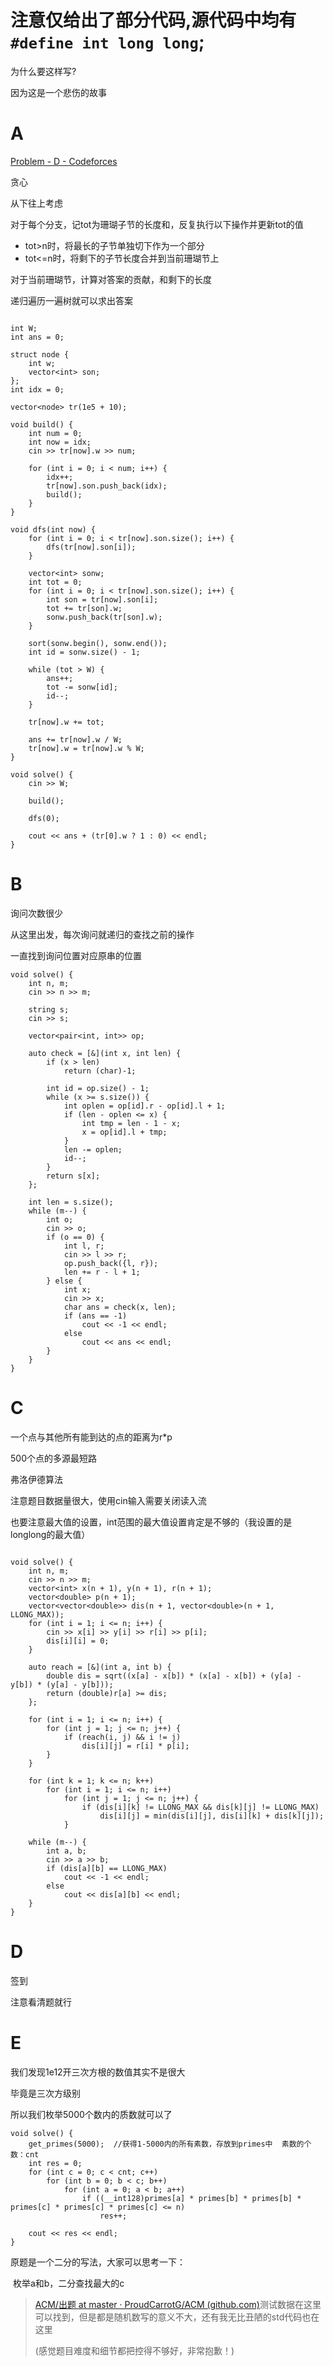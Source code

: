 # 注意仅给出了部分代码,源代码中均有`#define int long long`;

为什么要这样写?

因为这是一个悲伤的故事

# A

[Problem - D - Codeforces](https://codeforces.com/gym/104686/problem/D)

贪心

从下往上考虑

对于每个分支，记tot为珊瑚子节的长度和，反复执行以下操作并更新tot的值

-   tot>n时，将最长的子节单独切下作为一个部分
-   tot<=n时，将剩下的子节长度合并到当前珊瑚节上

对于当前珊瑚节，计算对答案的贡献，和剩下的长度

递归遍历一遍树就可以求出答案

```

int W;
int ans = 0;

struct node {
    int w;
    vector<int> son;
};
int idx = 0;

vector<node> tr(1e5 + 10);

void build() {
    int num = 0;
    int now = idx;
    cin >> tr[now].w >> num;

    for (int i = 0; i < num; i++) {
        idx++;
        tr[now].son.push_back(idx);
        build();
    }
}

void dfs(int now) {
    for (int i = 0; i < tr[now].son.size(); i++) {
        dfs(tr[now].son[i]);
    }

    vector<int> sonw;
    int tot = 0;
    for (int i = 0; i < tr[now].son.size(); i++) {
        int son = tr[now].son[i];
        tot += tr[son].w;
        sonw.push_back(tr[son].w);
    }

    sort(sonw.begin(), sonw.end());
    int id = sonw.size() - 1;

    while (tot > W) {
        ans++;
        tot -= sonw[id];
        id--;
    }

    tr[now].w += tot;

    ans += tr[now].w / W;
    tr[now].w = tr[now].w % W;
}

void solve() {
    cin >> W;

    build();

    dfs(0);

    cout << ans + (tr[0].w ? 1 : 0) << endl;
}
```





# B

询问次数很少

从这里出发，每次询问就递归的查找之前的操作

一直找到询问位置对应原串的位置

```
void solve() {
    int n, m;
    cin >> n >> m;

    string s;
    cin >> s;

    vector<pair<int, int>> op;

    auto check = [&](int x, int len) {
        if (x > len)
            return (char)-1;

        int id = op.size() - 1;
        while (x >= s.size()) {
            int oplen = op[id].r - op[id].l + 1;
            if (len - oplen <= x) {
                int tmp = len - 1 - x;
                x = op[id].l + tmp;
            }
            len -= oplen;
            id--;
        }
        return s[x];
    };

    int len = s.size();
    while (m--) {
        int o;
        cin >> o;
        if (o == 0) {
            int l, r;
            cin >> l >> r;
            op.push_back({l, r});
            len += r - l + 1;
        } else {
            int x;
            cin >> x;
            char ans = check(x, len);
            if (ans == -1)
                cout << -1 << endl;
            else
                cout << ans << endl;
        }
    }
}
```

# C

一个点与其他所有能到达的点的距离为r*p

500个点的多源最短路

弗洛伊德算法

注意题目数据量很大，使用cin输入需要关闭读入流

也要注意最大值的设置，int范围的最大值设置肯定是不够的（我设置的是longlong的最大值）

```

void solve() {
    int n, m;
    cin >> n >> m;
    vector<int> x(n + 1), y(n + 1), r(n + 1);
    vector<double> p(n + 1);
    vector<vector<double>> dis(n + 1, vector<double>(n + 1, LLONG_MAX));
    for (int i = 1; i <= n; i++) {
        cin >> x[i] >> y[i] >> r[i] >> p[i];
        dis[i][i] = 0;
    }

    auto reach = [&](int a, int b) {
        double dis = sqrt((x[a] - x[b]) * (x[a] - x[b]) + (y[a] - y[b]) * (y[a] - y[b]));
        return (double)r[a] >= dis;
    };

    for (int i = 1; i <= n; i++) {
        for (int j = 1; j <= n; j++) {
            if (reach(i, j) && i != j)
                dis[i][j] = r[i] * p[i];
        }
    }

    for (int k = 1; k <= n; k++)
        for (int i = 1; i <= n; i++)
            for (int j = 1; j <= n; j++) {
                if (dis[i][k] != LLONG_MAX && dis[k][j] != LLONG_MAX)
                    dis[i][j] = min(dis[i][j], dis[i][k] + dis[k][j]);
            }

    while (m--) {
        int a, b;
        cin >> a >> b;
        if (dis[a][b] == LLONG_MAX)
            cout << -1 << endl;
        else
            cout << dis[a][b] << endl;
    }
}
```

# D

签到

注意看清题就行

# E

我们发现1e12开三次方根的数值其实不是很大

毕竟是三次方级别

所以我们枚举5000个数内的质数就可以了

```
void solve() {
    get_primes(5000);  //获得1-5000内的所有素数，存放到primes中  素数的个数：cnt
    int res = 0;
    for (int c = 0; c < cnt; c++)
        for (int b = 0; b < c; b++)
            for (int a = 0; a < b; a++)
                if ((__int128)primes[a] * primes[b] * primes[b] * primes[c] * primes[c] * primes[c] <= n)
                    res++;

    cout << res << endl;
}
```

原题是一个二分的写法，大家可以思考一下：

​	枚举a和b，二分查找最大的c





>   [ACM/出题 at master · ProudCarrotG/ACM (github.com)](https://github.com/ProudCarrotG/ACM/tree/master/出题)测试数据在这里可以找到，但是都是随机数写的意义不大，还有我无比丑陋的std代码也在这里
>
>   (感觉题目难度和细节都把控得不够好，非常抱歉！)
